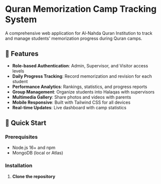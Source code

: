 # Quran Memorization Camp Tracking System

A comprehensive web application for Al-Nahda Quran Institution to track and manage students' memorization progress during Quran camps.

## 🌟 Features
- **Role-based Authentication**: Admin, Supervisor, and Visitor access levels
- **Daily Progress Tracking**: Record memorization and revision for each student
- **Performance Analytics**: Rankings, statistics, and progress reports
- **Group Management**: Organize students into Halaqas with supervisors
- **Multimedia Gallery**: Share photos and videos with parents
- **Mobile Responsive**: Built with Tailwind CSS for all devices
- **Real-time Updates**: Live dashboard with camp statistics

## 🚀 Quick Start

### Prerequisites
- Node.js 16+ and npm
- MongoDB (local or Atlas)

### Installation

1. **Clone the repository**
